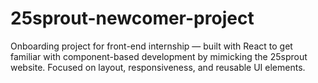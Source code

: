 # 25sprout-newcomer-project
Onboarding project for front-end internship — built with React to get familiar with component-based development by mimicking the 25sprout website. Focused on layout, responsiveness, and reusable UI elements.

